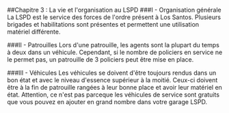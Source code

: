 ##Chapitre 3 : La vie et l'organisation au LSPD
###I - Organisation générale
La LSPD est le service des forces de l'ordre présent à Los Santos. Plusieurs brigades et habilitations sont présentes et permettent une utilisation matériel différente.

###II - Patrouilles
Lors d'une patrouille, les agents sont la plupart du temps à deux dans un véhicule. Cependant, si le nombre de policiers en service ne le permet pas, un patrouille de 3 policiers peut être mise en place.

###III - Véhicules
Les véhicules se doivent d'être toujours rendus dans un bon état et avec le niveau d'essence supérieur à la moitié. Ceux-ci doivent être à la fin de patrouille rangées à leur bonne place et avoir leur matériel en état. Attention, ce n'est pas parceque les véhicules de service sont gratuits que vous pouvez en ajouter en grand nombre dans votre garage LSPD.
